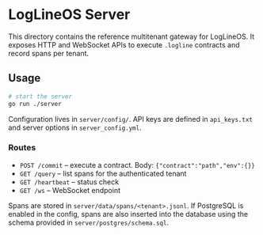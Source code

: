 # LogLineOS Server

This directory contains the reference multitenant gateway for LogLineOS. It exposes
HTTP and WebSocket APIs to execute `.logline` contracts and record spans per tenant.

## Usage

```bash
# start the server
go run ./server
```

Configuration lives in `server/config/`. API keys are defined in
`api_keys.txt` and server options in `server_config.yml`.

### Routes

- `POST /commit` – execute a contract. Body: `{"contract":"path","env":{}}`
- `GET /query` – list spans for the authenticated tenant
- `GET /heartbeat` – status check
- `GET /ws` – WebSocket endpoint

Spans are stored in `server/data/spans/<tenant>.jsonl`. If PostgreSQL is enabled
in the config, spans are also inserted into the database using the schema
provided in `server/postgres/schema.sql`.
